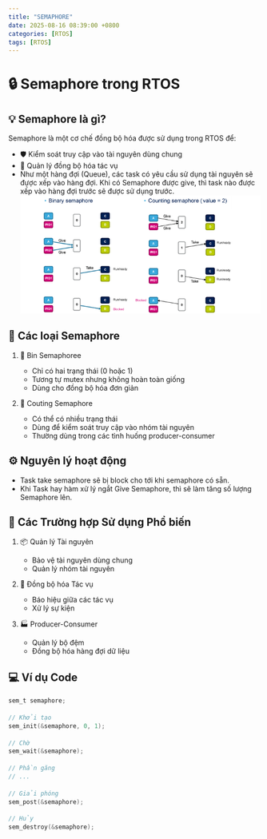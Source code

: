 ```yaml
---
title: "SEMAPHORE"
date: 2025-08-16 08:39:00 +0800
categories: [RTOS]
tags: [RTOS]
---
```


# 🔒 Semaphore trong RTOS

## 💡 Semaphore là gì?

Semaphore là một cơ chế đồng bộ hóa được sử dụng trong RTOS để:
- 🛡️ Kiểm soát truy cập vào tài nguyên dùng chung
- 🔄 Quản lý đồng bộ hóa tác vụ
- Như một hàng đợi (Queue), các task có yêu cầu sử dụng tài nguyên sẽ đựợc xếp vào hàng đợi. Khi có Semaphore được give, thì task nào được xếp vào hàng đợi trước sẽ được sử dụng trước.
![alt text](/assets/RTOS/semaphore.png)

## 📑 Các loại Semaphore

1. 🔂 Bin Semaphoree
   - Chỉ có hai trạng thái (0 hoặc 1)
   - Tương tự mutex nhưng không hoàn toàn giống
   - Dùng cho đồng bộ hóa đơn giản

2. 🔢 Couting Semaphore
   - Có thể có nhiều trạng thái
   - Dùng để kiểm soát truy cập vào nhóm tài nguyên
   - Thường dùng trong các tình huống producer-consumer

## ⚙️ Nguyên lý hoạt động
- Task take semaphore sẽ bị block cho tới khi semaphore có sẵn.
- Khi Task hay hàm xử  lý ngắt Give Semaphore, thì sẽ làm tăng số lượng Semaphore lên.

## 🎯 Các Trường hợp Sử dụng Phổ biến

1. 📦 Quản lý Tài nguyên
   - Bảo vệ tài nguyên dùng chung
   - Quản lý nhóm tài nguyên

2. 🔄 Đồng bộ hóa Tác vụ
   - Báo hiệu giữa các tác vụ
   - Xử lý sự kiện

3. 🏭 Producer-Consumer
   - Quản lý bộ đệm
   - Đồng bộ hóa hàng đợi dữ liệu

## 💻 Ví dụ Code

```c
sem_t semaphore;

// Khởi tạo
sem_init(&semaphore, 0, 1);

// Chờ
sem_wait(&semaphore);

// Phần găng
// ...

// Giải phóng
sem_post(&semaphore);

// Hủy
sem_destroy(&semaphore);
```